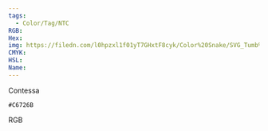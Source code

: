 ```yaml
---
tags:
  - Color/Tag/NTC
RGB:
Hex:
img: https://filedn.com/l0hpzxl1f01yT7GHxtF8cyk/Color%20Snake/SVG_Tumb%20Mass%20No%20Name/C6726B.svg
CMYK:
HSL:
Name:
---
```

Contessa
```palette
#C6726B
```
RGB
